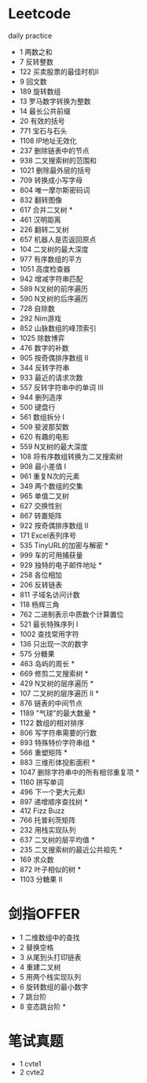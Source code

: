 # Leetcode
 daily practice
- 1 两数之和
- 7 反转整数
- 122 买卖股票的最佳时机II
- 9 回文数
- 189 旋转数组
- 13 罗马数字转换为整数
- 14 最长公共前缀
- 20 有效的括号
- 771 宝石与石头
- 1108 IP地址无效化
- 237 删除链表中的节点
- 938 二叉搜索树的范围和
- 1021 删除最外层的括号
- 709 转换成小写字母
- 804 唯一摩尔斯密码词
- 832 翻转图像
- 617 合并二叉树 *
- 461 汉明距离
- 226 翻转二叉树
- 657 机器人是否返回原点
- 104 二叉树的最大深度
- 977 有序数组的平方
- 1051 高度检查器
- 942 增减字符串匹配
- 589 N叉树的前序遍历
- 590 N叉树的后序遍历
- 728 自除数
- 292 Nim游戏
- 852 山脉数组的峰顶索引
- 1025 除数博弈
- 476 数字的补数
- 905 按奇偶排序数组 II
- 344 反转字符串
- 933 最近的请求次数
- 557 反转字符串中的单词 III
- 944 删列造序
- 500 键盘行
- 561 数组拆分 I
- 509 斐波那契数
- 620 有趣的电影
- 559 N叉树的最大深度
- 108 将有序数组转换为二叉搜索树
- 908 最小差值 I
- 961 重复N次的元素
- 349 两个数组的交集
- 965 单值二叉树
- 627 交换性别
- 867 转置矩阵
- 922 按奇偶排序数组 II
- 171 Excel表列序号
- 535 TinyURL的加密与解密 *
- 999 车的可用捕获量
- 929 独特的电子邮件地址 *
- 258 各位相加
- 206 反转链表
- 811 子域名访问计数
- 118 杨辉三角
- 762 二进制表示中质数个计算置位
- 521 最长特殊序列 I
- 1002 查找常用字符
- 136 只出现一次的数字
- 575 分糖果
- 463 岛屿的周长 *
- 669 修剪二叉搜索树 *
- 429 N叉树的层序遍历 *
- 107 二叉树的层序遍历 II *
- 876 链表的中间节点
- 1189 "气球"的最大数量 *
- 1122 数组的相对排序
- 806 写字符串需要的行数
- 893 特殊特价字符串组 *
- 566 重塑矩阵 * 
- 883 三维形体投影面积 *
- 1047 删除字符串中的所有相邻重复项 *
- 1160 拼写单词
- 496 下一个更大元素I
- 897 递增顺序查找树 *
- 412 Fizz Buzz
- 766 托普利茨矩阵
- 232 用栈实现队列
- 637 二叉树的层平均值 *
- 235 二叉搜索树的最近公共祖先 *
- 169 求众数
- 872 叶子相似的树 *
- 1103 分糖果 II

# 剑指OFFER
- 1 二维数组中的查找
- 2 替换空格
- 3 从尾到头打印链表
- 4 重建二叉树
- 5 用两个栈实现队列
- 6 旋转数组的最小数字
- 7 跳台阶
- 8 变态跳台阶 *

# 笔试真题
- 1 cvte1
- 2 cvte2